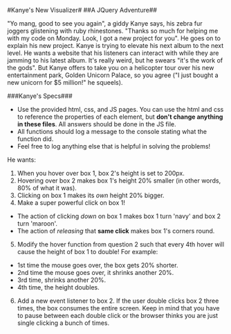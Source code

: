 #Kanye's New Visualizer#
##A JQuery Adventure##

"Yo mang, good to see you again", a giddy Kanye says, his zebra fur joggers glistening with ruby rhinestones.  "Thanks so much for helping me with my code on Monday.  Look, I got a new project for you".  He goes on to explain his new project.  Kanye is trying to elevate his next album to the next level.  He wants a website that his listeners can interact with while they are jamming to his latest album.  It's really weird, but he swears "it's the work of the gods".  But Kanye offers to take you on a helicopter tour over his new entertainment park, Golden Unicorn Palace, so you agree ("I just bought a new unicorn for $5 million!" he squeels).  

###Kanye's Specs###


* Use the provided html, css, and JS pages.  You can use the html and css to reference the properties of each element, but __don't change anything in these files__.  All answers should be done in the JS file.
* All functions should log a message to the console stating what the function did.
* Feel free to log anything else that is helpful in solving the problems!

He wants:

1.  When you hover over box 1, box 2's height is set to 200px.
2.  Hovering over box 2 makes box 1's height 20% smaller (in other words, 80% of what it was).
3.  Clicking on box 1 makes its _own_ height 20% bigger.
4.  Make a super powerful click on box 1!  
  * The action of clicking _down_ on box 1 makes box 1 turn 'navy' and box 2 turn 'maroon'. 
  * The action of _releasing_ that __same click__ makes box 1's corners round.
5. Modify the hover function from question 2 such that every 4th hover will cause the height of box 1 to double! For example:
  * 1st time the mouse goes over, the box gets 20% shorter. 
  * 2nd time the mouse goes over, it shrinks another 20%. 
  * 3rd time, shrinks another 20%.  
  * 4th time, the height doubles.
6. Add a new event listener to box 2.  If the user double clicks box 2 three times, the box consumes the entire screen.  Keep in mind that you have to pause between each double click or the browser thinks you are just single clicking a bunch of times.
